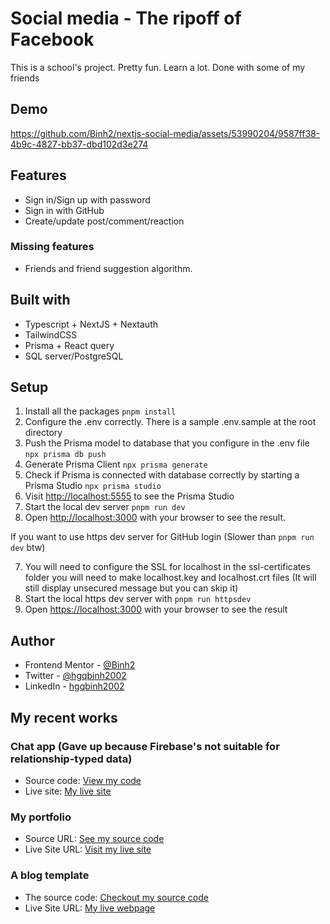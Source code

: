 # Social media - The ripoff of Facebook

This is a school's project. Pretty fun. Learn a lot. Done with some of my friends

## Demo

https://github.com/Binh2/nextjs-social-media/assets/53990204/9587ff38-4b9c-4827-bb37-dbd102d3e274

## Features

- Sign in/Sign up with password
- Sign in with GitHub
- Create/update post/comment/reaction

### Missing features

- Friends and friend suggestion algorithm.

## Built with

- Typescript + NextJS + Nextauth
- TailwindCSS
- Prisma + React query
- SQL server/PostgreSQL

## Setup

1. Install all the packages `pnpm install`
2. Configure the .env correctly. There is a sample .env.sample at the root directory
3. Push the Prisma model to database that you configure in the .env file `npx prisma db push`
4. Generate Prisma Client `npx prisma generate`
5. Check if Prisma is connected with database correctly by starting a Prisma Studio `npx prisma studio`
6. Visit [http://localhost:5555](http://localhost:5555) to see the Prisma Studio
7. Start the local dev server `pnpm run dev`
8. Open [http://localhost:3000](http://localhost:3000) with your browser to see the result.

If you want to use https dev server for GitHub login (Slower than `pnpm run dev` btw) 

7. You will need to configure the SSL for localhost in the ssl-certificates folder you will need to make localhost.key and localhost.crt files (It will still display unsecured message but you can skip it)
8. Start the local https dev server with `pnpm run httpsdev`
9. Open [https://localhost:3000](https://localhost:3000) with your browser to see the result

## Author

- Frontend Mentor - [@Binh2](https://www.frontendmentor.io/profile/Binh2)
- Twitter - [@hgqbinh2002](https://twitter.com/hgqbinh2002)
- LinkedIn - [hgqbinh2002](https://www.linkedin.com/in/hgqbinh2002/)

## My recent works

### Chat app (Gave up because Firebase's not suitable for relationship-typed data)

- Source code: [View my code](https://github.com/Binh2/chat-app)
- Live site: [My live site](https://chat-app-binh2.vercel.app/)

### My portfolio

- Source URL: [See my source code](https://github.com/Binh2/portfolio/)
- Live Site URL: [Visit my live site](https://portfolio-binh2.vercel.app)

### A blog template

- The source code: [Checkout my source code](https://github.com/Binh2/brother-blog)
- Live Site URL: [My live webpage](https://binh2.github.io/brother-blog/)